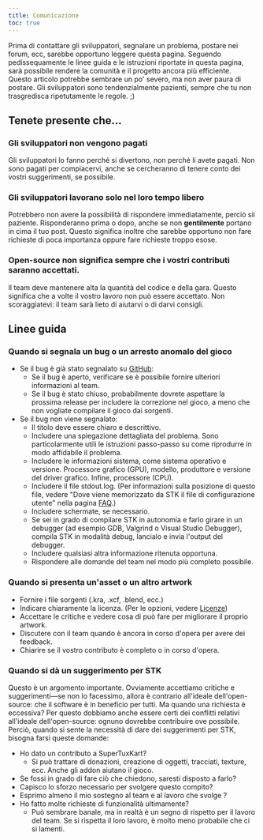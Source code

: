 ```yaml
---
title: Comunicazione
toc: true
---
```

Prima di contattare gli sviluppatori, segnalare un problema, postare nei forum, ecc, sarebbe opportuno leggere questa pagina. Seguendo pedissequamente le linee guida e le istruzioni riportate in questa pagina, sarà possibile rendere la comunità e il progetto ancora più efficiente. Questo articolo potrebbe sembrare un po' severo, ma non aver paura di postare. Gli sviluppatori sono tendenzialmente pazienti, sempre che tu non trasgredisca ripetutamente le regole. ;)

## Tenete presente che...

### Gli sviluppatori non vengono pagati

Gli sviluppatori lo fanno perché si divertono, non perché li avete pagati. Non sono pagati per compiacervi, anche se cercheranno di tenere conto dei vostri suggerimenti, se possibile.

### Gli sviluppatori lavorano solo nel loro tempo libero
Potrebbero non avere la possibilità di rispondere immediatamente, perciò sii paziente. Risponderanno prima o dopo, anche se non **gentilmente** portano in cima il tuo post. Questo significa inoltre che sarebbe opportuno non fare richieste di poca importanza oppure fare richieste troppo esose.

### Open-source non significa sempre che i vostri contributi saranno accettati.
Il team deve mantenere alta la quantità del codice e della gara. Questo significa che a volte il vostro lavoro non può essere accettato. Non scoraggiatevi: il team sarà lieto di aiutarvi o di darvi consigli.

## Linee guida

### Quando si segnala un bug o un arresto anomalo del gioco

* Se il bug è già stato segnalato su [GitHub](https://github.com/supertuxkart/stk-code/issues?q=is%3Aissue):
  * Se il bug è aperto, verificare se è possibile fornire ulteriori informazioni al team.
  * Se il bug è stato chiuso, probabilmente dovrete aspettare la prossima release per includere la correzione nel gioco, a meno che non vogliate compilare il gioco dai sorgenti.
* Se il bug non viene segnalato:
  * Il titolo deve essere chiaro e descrittivo.
  * Includere una spiegazione dettagliata del problema. Sono particolarmente utili le istruzioni passo-passo su come riprodurre in modo affidabile il problema.
  * Includere le informazioni sistema, come sistema operativo e versione. Processore grafico (GPU), modello, produttore e versione del driver grafico. Infine, processore (CPU).
  * Includere il file stdout.log. (Per informazioni sulla posizione di questo file, vedere "Dove viene memorizzato da STK il file di configurazione utente" nella pagina [FAQ](FAQ).)
  * Includere schermate, se necessario.
  * Se sei in grado di compilare STK in autonomia e farlo girare in un debugger (ad esempio GDB, Valgrind o Visual Studio Debugger), compila STK in modalità debug, lancialo e invia l'output del debugger.
  * Includere qualsiasi altra informazione ritenuta opportuna.
  * Rispondere alle domande del team nel modo più completo possibile.

### Quando si presenta un'asset o un altro artwork

* Fornire i file sorgenti (.kra, .xcf, .blend, ecc.)
* Indicare chiaramente la licenza. (Per le opzioni, vedere [Licenze](Licenze))
* Accettare le critiche e vedere cosa di può fare per migliorare il proprio artwork.
* Discutere con il team quando è ancora in corso d'opera per avere dei feedback.
* Chiarire se il vostro contributo è completo o in corso d'opera.

### Quando si dà un suggerimento per STK

Questo è un argomento importante. Ovviamente accettiamo critiche e suggerimenti—se non lo facessimo, allora è contrario all'ideale dell'open-source: che il software è in beneficio per tutti. Ma quando una richiesta è eccessiva? Per questo dobbiamo anche essere certi dei conflitti relativi all'ideale dell'open-source: ognuno dovrebbe contribuire ove possibile. Perciò, quando si sente la necessità di dare dei suggerimenti per STK, bisogna farsi queste domande:

* Ho dato un contributo a SuperTuxKart?
  * Si può trattare di donazioni, creazione di oggetti, tracciati, texture, ecc. Anche gli addon aiutano il gioco.
* Se fossi in grado di fare ciò che chiedono, saresti disposto a farlo?
* Capisco lo sforzo necessario per svolgere questo compito?
* Esprimo almeno il mio sostegno al team e al lavoro che svolge ?
* Ho fatto molte richieste di funzionalità ultimamente?
  * Può sembrare banale, ma in realtà è un segno di rispetto per il lavoro del team. Se si rispetta il loro lavoro, è molto meno probabile che ci si lamenti.
